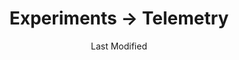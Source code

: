 ---
layout: telemetry.njk
title: Experiments → Telemetry
date: Last Modified
intro: I'm experimenting with some different ways to track progress in certain areas and skills; the contents of this page may be in flux.
practice:
    - music:
        - date: 2021-01-01
          minutes: 205
          notes: Learning and documenting the controls of the Korg Volca Sample
        - date: 2021-01-02
          minutes: 85
          notes: Learning and documenting the controls of the Korg Volca Sample
        - date: 2021-01-03
          minutes: 15
          notes: Learning music theory
    - coding:
        - date: 2021-01-01
          minutes: 200
          notes: Working on my website
        - date: 2021-01-02
          minutes: 200
          notes: Working on my website
        - date: 2021-01-02
          minutes: 50
          notes: Working on my website
        - date: 2021-01-05
          minutes: 35
          notes: Working on my website
        - date: 2021-01-06
          minutes: 5
          notes: Working on my website
        - date: 2021-01-07
          minutes: 30
          notes: Working on my website
reading:
    - title: Design as Art
      author: Bruno Munari
      year: 1967
      progress:
        - date: 2021-01-01
          percent: 10
        - date: 2021-01-02
          percent: 17
        - date: 2021-01-04
          percent: 19
        - date: 2021-01-05
          percent: 24
        - date: 2021-01-06
          percent: 29
        - date: 2021-01-07
          percent: 51
        - date: 2021-01-08
          percent: 53
    - title: Music Theory for Electronic Music Producers
      author: J. Anthony Allen
      year: 2018
      progress:
        - date: 2021-01-02
          percent: 7
        - date: 2021-01-03
          percent: 22
        - date: 2021-01-04
          percent: 30
        - date: 2021-01-05
          percent: 32
        - date: 2021-01-06
          percent: 33
placesofinterest:
    - name:
      citystate:
      country:
      link:
      notes:
walking:
  - date: 2021-01-01
    steps: 2474
    distancemiles: 1.02
  - date: 2021-01-02
    steps: 1691
    distancemiles: 0.7
  - date: 2021-01-03
    steps: 3724
    distancemiles: 1.54
  - date: 2021-01-04
    steps: 2328
    distancemiles: 0.96
  - date: 2021-01-05
    steps: 2117
    distancemiles: 0.87
  - date: 2021-01-06
    steps: 1445
    distancemiles: 0.6
---